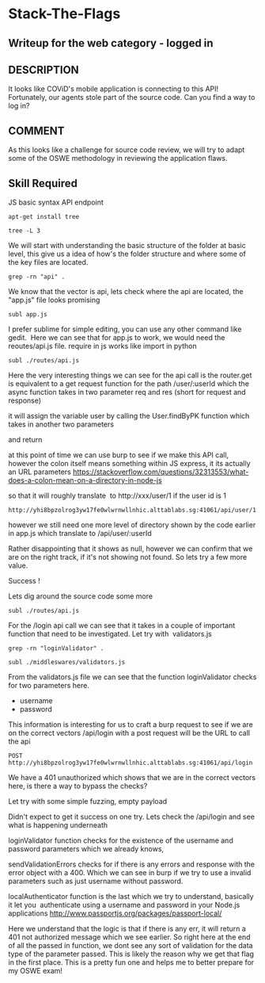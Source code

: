 # Stack-The-Flags
## Writeup for the web category - logged in 

## DESCRIPTION
It looks like COViD's mobile application is connecting to this API! Fortunately, our agents stole part of the source code. Can you find a way to log in?

## COMMENT
As this looks like a challenge for source code review, we will try to adapt some of the OSWE methodology in reviewing the application flaws. 

## Skill Required 
JS basic syntax
 API endpoint 

```
apt-get install tree
```

```
tree -L 3 
```

We will start with understanding the basic structure of the folder at basic level, this give us a idea of how's the folder structure and 
where some of the key files are located. 


```
grep -rn "api" .
```

We know that the vector is api, lets check where the api are located, the "app.js" file looks promising


```
subl app.js
```

I prefer sublime for simple editing, you can use any other command like gedit.  Here we can see that 
for app.js to work, we would need the reoutes/api.js file. require in js works like import in python


```
subl ./routes/api.js
```

Here the very interesting things we can see for the api call is the router.get is equivalent to a get request function
for the path /user/:userId which the async function takes in two parameter req and res (short for request and response)

it will assign the variable user by calling the User.findByPK function which takes in another two parameters 


and return

 at this point of time we can use burp to see if we make this API call, however the colon itself means something within JS express, it its actually an URL parameters
https://stackoverflow.com/questions/32313553/what-does-a-colon-mean-on-a-directory-in-node-js

so that it will roughly translate  to http://xxx/user/1 if the user id is 1

```
http://yhi8bpzolrog3yw17fe0wlwrnwllnhic.alttablabs.sg:41061/api/user/1
```

however we still need one more level of directory shown by the code earlier in app.js
which translate to /api/user/:userId

Rather disappointing that it shows as null, however we can confirm that we are on the right track, if it's not showing not found. So lets try a few more value. 

Success !


Lets dig around the source code some more

```
subl ./routes/api.js
```

For the /login api call we can see that it takes in a couple of important function that need to be investigated. Let try with  validators.js


```
grep -rn "loginValidator" .
```



```
subl ./middleswares/validators.js
```

From the validators.js file we can see that the function loginValidator checks for two parameters here. 
- username
- password

This information is interesting for us to craft a burp request to see if we are on the correct vectors
/api/login with a post request will be the URL to call the api

```
POST 
http://yhi8bpzolrog3yw17fe0wlwrnwllnhic.alttablabs.sg:41061/api/login
```

We have a 401 unauthorized which shows that we are in the correct vectors here, is there a way to bypass the checks? 

Let try with some simple fuzzing,  empty payload 

Didn't expect to get it success on one try. Lets check the /api/login and see what is happening underneath


loginValidator function checks for the existence of the username and password parameters which we already knows, 

sendValidationErrors checks for if there is any errors and response with the error  object with a 400. Which we can see in burp if we 
try to use a invalid parameters such as just username without password. 



localAuthenticator function is the last which we try to understand, basically it let you  authenticate using a username and password in your Node.js applications
http://www.passportjs.org/packages/passport-local/

Here we understand that the logic is that if there is any err, it will return a 401 not authorized message which we see earlier. So right here at the end of all the 
passed in function, we dont see any sort of validation for the data type of the parameter passed. This is likely the reason why we get that flag in the first place.
This is a pretty fun one and helps me to better prepare for my OSWE exam! 




